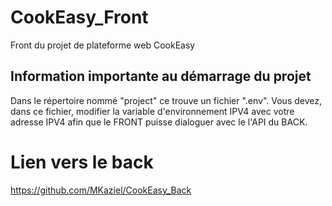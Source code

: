 # CookEasy_Front
Front du projet de plateforme web CookEasy

## Information importante au démarrage du projet
Dans le répertoire nommé "project" ce trouve un fichier ".env".
Vous devez, dans ce fichier, modifier la variable d'environnement IPV4 avec votre adresse IPV4 afin que le FRONT puisse dialoguer avec le l'API du BACK.

# Lien vers le back
https://github.com/MKaziel/CookEasy_Back
